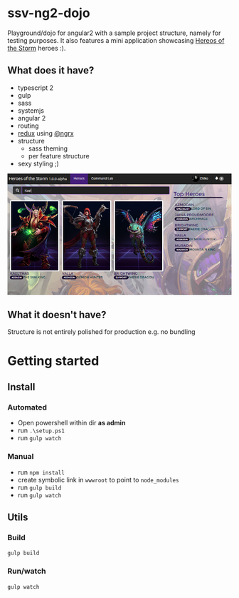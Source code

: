 # ssv-ng2-dojo
Playground/dojo for angular2 with a sample project structure, namely for testing purposes.
It also features a mini application showcasing [Hereos of the Storm](http://us.battle.net/heroes/en/) heroes :).

## What does it have?
 - typescript 2
 - gulp
 - sass
 - systemjs
 - angular 2
 - routing
 - [redux](http://redux.js.org/) using [@ngrx](https://github.com/ngrx/store)
 - structure
   - sass theming
   - per feature structure
 - sexy styling ;)

![Dojo App](./screenshot.png)

## What it doesn't have?
Structure is not entirely polished for production e.g. no bundling

# Getting started

## Install

### Automated
 - Open powershell within dir **as admin**
 - run `.\setup.ps1`
 - run `gulp watch`

### Manual
 - run `npm install`
 - create symbolic link in `wwwroot` to point to `node_modules`
 - run `gulp build`
 - run `gulp watch`


## Utils

### Build

```
gulp build
```

### Run/watch

```
gulp watch
```